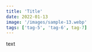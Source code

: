 ```yaml
---
title: 'Title'
date: 2022-01-13
image: '/images/sample-13.webp'
tags: ['tag-5', 'tag-6', tag-7]
---
```


text
